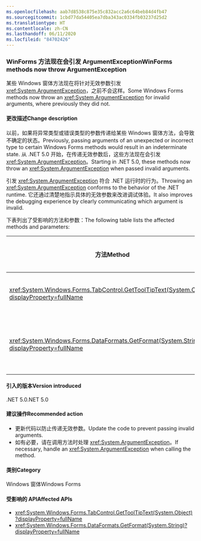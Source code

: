 ```yaml
---
ms.openlocfilehash: aab7d8538c875e35c832acc2a6c64beb84d4fb47
ms.sourcegitcommit: 1cbd77da54405ea7dba343ac0334fb03237d25d2
ms.translationtype: HT
ms.contentlocale: zh-CN
ms.lasthandoff: 06/11/2020
ms.locfileid: "84702426"
---
```

### <a name="winforms-methods-now-throw-argumentexception"></a><span data-ttu-id="5c4a8-101">WinForms 方法现在会引发 ArgumentException</span><span class="sxs-lookup"><span data-stu-id="5c4a8-101">WinForms methods now throw ArgumentException</span></span>

<span data-ttu-id="5c4a8-102">某些 Windows 窗体方法现在将针对无效参数引发 <xref:System.ArgumentException>，之前不会这样。</span><span class="sxs-lookup"><span data-stu-id="5c4a8-102">Some Windows Forms methods now throw an <xref:System.ArgumentException> for invalid arguments, where previously they did not.</span></span>

#### <a name="change-description"></a><span data-ttu-id="5c4a8-103">更改描述</span><span class="sxs-lookup"><span data-stu-id="5c4a8-103">Change description</span></span>

<span data-ttu-id="5c4a8-104">以前，如果将异常类型或错误类型的参数传递给某些 Windows 窗体方法，会导致不确定的状态。</span><span class="sxs-lookup"><span data-stu-id="5c4a8-104">Previously, passing arguments of an unexpected or incorrect type to certain Windows Forms methods would result in an indeterminate state.</span></span> <span data-ttu-id="5c4a8-105">从 .NET 5.0 开始，在传递无效参数后，这些方法现在会引发 <xref:System.ArgumentException>。</span><span class="sxs-lookup"><span data-stu-id="5c4a8-105">Starting in .NET 5.0, these methods now throw an <xref:System.ArgumentException> when passed invalid arguments.</span></span>

<span data-ttu-id="5c4a8-106">引发 <xref:System.ArgumentException> 符合 .NET 运行时的行为。</span><span class="sxs-lookup"><span data-stu-id="5c4a8-106">Throwing an <xref:System.ArgumentException> conforms to the behavior of the .NET runtime.</span></span> <span data-ttu-id="5c4a8-107">它还通过清楚地指示具体的无效参数来改进调试体验。</span><span class="sxs-lookup"><span data-stu-id="5c4a8-107">It also improves the debugging experience by clearly communicating which argument is invalid.</span></span>

<span data-ttu-id="5c4a8-108">下表列出了受影响的方法和参数：</span><span class="sxs-lookup"><span data-stu-id="5c4a8-108">The following table lists the affected methods and parameters:</span></span>

| <span data-ttu-id="5c4a8-109">方法</span><span class="sxs-lookup"><span data-stu-id="5c4a8-109">Method</span></span> | <span data-ttu-id="5c4a8-110">参数名称</span><span class="sxs-lookup"><span data-stu-id="5c4a8-110">Parameter name</span></span> | <span data-ttu-id="5c4a8-111">条件</span><span class="sxs-lookup"><span data-stu-id="5c4a8-111">Condition</span></span> | <span data-ttu-id="5c4a8-112">新增的版本</span><span class="sxs-lookup"><span data-stu-id="5c4a8-112">Version added</span></span> |
|-|-|-|-|
| <xref:System.Windows.Forms.TabControl.GetToolTipText(System.Object)?displayProperty=fullName> | `item` | <span data-ttu-id="5c4a8-113">参数不属于 <xref:System.Windows.Forms.TabPage> 类型。</span><span class="sxs-lookup"><span data-stu-id="5c4a8-113">Argument is not of type <xref:System.Windows.Forms.TabPage>.</span></span> | <span data-ttu-id="5c4a8-114">5.0 预览版 1</span><span class="sxs-lookup"><span data-stu-id="5c4a8-114">5.0 Preview 1</span></span> |
| <xref:System.Windows.Forms.DataFormats.GetFormat(System.String)?displayProperty=fullName> | `format` | <span data-ttu-id="5c4a8-115">参数为 `null`、<xref:System.String.Empty?displayProperty=nameWithType> 或空格。</span><span class="sxs-lookup"><span data-stu-id="5c4a8-115">Argument is `null`, <xref:System.String.Empty?displayProperty=nameWithType>, or white space.</span></span> | <span data-ttu-id="5c4a8-116">5.0 预览版 5</span><span class="sxs-lookup"><span data-stu-id="5c4a8-116">5.0 Preview 5</span></span> |

#### <a name="version-introduced"></a><span data-ttu-id="5c4a8-117">引入的版本</span><span class="sxs-lookup"><span data-stu-id="5c4a8-117">Version introduced</span></span>

<span data-ttu-id="5c4a8-118">.NET 5.0</span><span class="sxs-lookup"><span data-stu-id="5c4a8-118">.NET 5.0</span></span>

#### <a name="recommended-action"></a><span data-ttu-id="5c4a8-119">建议操作</span><span class="sxs-lookup"><span data-stu-id="5c4a8-119">Recommended action</span></span>

- <span data-ttu-id="5c4a8-120">更新代码以防止传递无效参数。</span><span class="sxs-lookup"><span data-stu-id="5c4a8-120">Update the code to prevent passing invalid arguments.</span></span>
- <span data-ttu-id="5c4a8-121">如有必要，请在调用方法时处理 <xref:System.ArgumentException>。</span><span class="sxs-lookup"><span data-stu-id="5c4a8-121">If necessary, handle an <xref:System.ArgumentException> when calling the method.</span></span>

#### <a name="category"></a><span data-ttu-id="5c4a8-122">类别</span><span class="sxs-lookup"><span data-stu-id="5c4a8-122">Category</span></span>

<span data-ttu-id="5c4a8-123">Windows 窗体</span><span class="sxs-lookup"><span data-stu-id="5c4a8-123">Windows Forms</span></span>

#### <a name="affected-apis"></a><span data-ttu-id="5c4a8-124">受影响的 API</span><span class="sxs-lookup"><span data-stu-id="5c4a8-124">Affected APIs</span></span>

- <xref:System.Windows.Forms.TabControl.GetToolTipText(System.Object)?displayProperty=fullName>
- <xref:System.Windows.Forms.DataFormats.GetFormat(System.String)?displayProperty=fullName>

<!-- 

#### Affected APIs

- `M:System.Windows.Forms.TabControl.GetToolTipText(System.Object)`
- `M:System.Windows.Forms.DataFormats.GetFormat(System.String)`

-->
